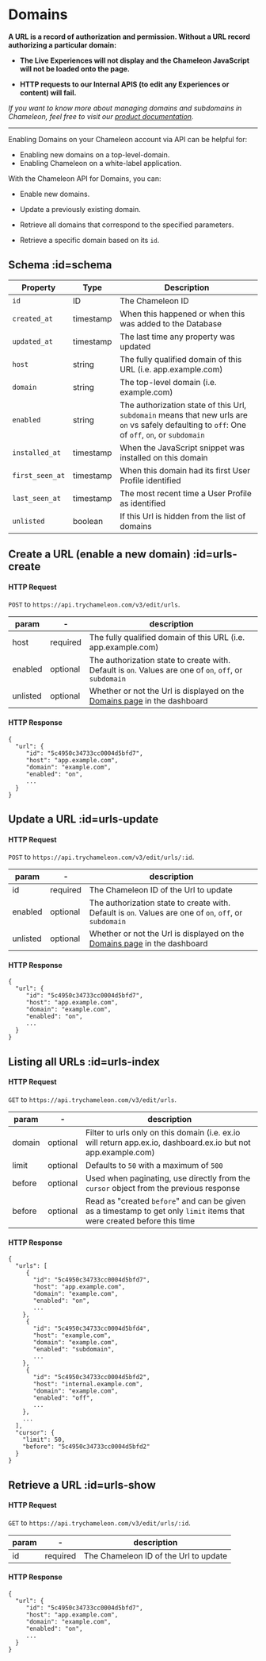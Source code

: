 # Domains

**A URL is a record of authorization and permission. Without a URL record authorizing a particular domain:**

- **The Live Experiences will not display and the Chameleon JavaScript will not be loaded onto the page.**

- **HTTP requests to our Internal APIS (to edit any Experiences or content) will fail.**

  

*If you want to know more about managing domains and subdomains in Chameleon, feel free to visit our [product documentation](https://help.trychameleon.com/en/articles/1318033-managing-domains-and-subdomains).*

------



Enabling Domains on your Chameleon account via API can be helpful for:

- Enabling new domains on a top-level-domain.
- Enabling Chameleon on a white-label application.



With the Chameleon API for Domains, you can:

- Enable new domains.

- Update a previously existing domain.

- Retrieve all domains that correspond to the specified parameters.

- Retrieve a specific domain based on its `id`.

  

## Schema :id=schema

| Property        | Type      | Description                                                  |
| --------------- | --------- | ------------------------------------------------------------ |
| `id`            | ID        | The Chameleon ID                                             |
| `created_at`    | timestamp | When this happened or when this was added to the Database    |
| `updated_at`    | timestamp | The last time any property was updated                       |
| `host`          | string    | The fully qualified domain of this URL (i.e. app.example.com) |
| `domain`        | string    | The top-level domain (i.e. example.com)                      |
| `enabled`       | string    | The authorization state of this Url, `subdomain` means that new urls are `on` vs safely defaulting to `off`: One of `off`, `on`, or `subdomain` |
| `installed_at`  | timestamp | When the JavaScript snippet was installed on this domain     |
| `first_seen_at` | timestamp | When this domain had its first User Profile identified       |
| `last_seen_at`  | timestamp | The most recent time a User Profile as identified            |
| `unlisted`      | boolean   | If this Url is hidden from the list of domains               |



## Create a URL (enable a new domain) :id=urls-create

#### HTTP Request

`POST` to `https://api.trychameleon.com/v3/edit/urls`.

| param    | -        | description                                                  |
| -------- | -------- | ------------------------------------------------------------ |
| host     | required | The fully qualified domain of this URL (i.e. app.example.com) |
| enabled  | optional | The authorization state to create with. Default is `on`. Values are one of `on`, `off`, or `subdomain` |
| unlisted | optional | Whether or not the Url is displayed on the [Domains page](https://app.trychameleon.com/settings/domains) in the dashboard |

#### HTTP Response

```
{
  "url": {
     "id": "5c4950c34733cc0004d5bfd7",
     "host": "app.example.com",
     "domain": "example.com",
     "enabled": "on",
     ...
  }
}
```



## Update a URL :id=urls-update

#### HTTP Request

`POST` to `https://api.trychameleon.com/v3/edit/urls/:id`.

| param    | -        | description                                                  |
| -------- | -------- | ------------------------------------------------------------ |
| id       | required | The Chameleon ID of the Url to update                        |
| enabled  | optional | The authorization state to create with. Default is `on`. Values are one of `on`, `off`, or `subdomain` |
| unlisted | optional | Whether or not the Url is displayed on the [Domains page](https://app.trychameleon.com/settings/domains) in the dashboard |

#### HTTP Response

```
{
  "url": {
     "id": "5c4950c34733cc0004d5bfd7",
     "host": "app.example.com",
     "domain": "example.com",
     "enabled": "on",
     ...
  }
}
```



## Listing all URLs :id=urls-index

#### HTTP Request

`GET` to `https://api.trychameleon.com/v3/edit/urls`.

| param  | -        | description                                                  |
| ------ | -------- | ------------------------------------------------------------ |
| domain | optional | Filter to urls only on this domain (i.e. ex.io will return app.ex.io, dashboard.ex.io but not app.example.com) |
| limit  | optional | Defaults to `50` with a maximum of `500`                     |
| before | optional | Used when paginating, use directly from the `cursor` object from the previous response |
| before | optional | Read as "created `before`" and can be given as a timestamp to get only `limit` items that were created before this time |

#### HTTP Response

```
{
  "urls": [
     {
       "id": "5c4950c34733cc0004d5bfd7",
       "host": "app.example.com",
       "domain": "example.com",
       "enabled": "on",
       ...
    },
     {
       "id": "5c4950c34733cc0004d5bfd4",
       "host": "example.com",
       "domain": "example.com",
       "enabled": "subdomain",
       ...
    },
     {
       "id": "5c4950c34733cc0004d5bfd2",
       "host": "internal.example.com",
       "domain": "example.com",
       "enabled": "off",
       ...
    },
    ...
  ],
  "cursor": {
    "limit": 50,
    "before": "5c4950c34733cc0004d5bfd2"
  }
}
```



## Retrieve a URL :id=urls-show

#### HTTP Request

`GET` to `https://api.trychameleon.com/v3/edit/urls/:id`.

| param | -        | description                           |
| ----- | -------- | ------------------------------------- |
| id    | required | The Chameleon ID of the Url to update |

#### HTTP Response

```
{
  "url": {
     "id": "5c4950c34733cc0004d5bfd7",
     "host": "app.example.com",
     "domain": "example.com",
     "enabled": "on",
     ...
  }
}
```
